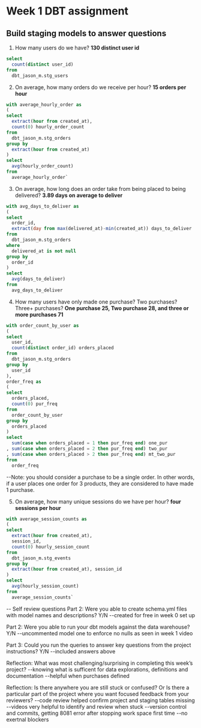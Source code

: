 # Week 1 DBT assignment
## Build staging models to answer questions


1. How many users do we have? **130 distinct user id**
~~~~sql
select 
  count(distinct user_id) 
from 
  dbt_jason_m.stg_users
~~~~

2. On average, how many orders do we receive per hour? **15 orders per hour**
~~~~sql
with average_hourly_order as
( 
select 
  extract(hour from created_at),
  count(0) hourly_order_count 
from 
  dbt_jason_m.stg_orders 
group by 
  extract(hour from created_at)
) 
select 
  avg(hourly_order_count) 
from 
  average_hourly_order`
~~~~

3. On average, how long does an order take from being placed to being delivered? **3.89 days on average to deliver**
~~~~sql
with avg_days_to_deliver as 
(
select 
  order_id, 
  extract(day from max(delivered_at)-min(created_at)) days_to_deliver 
from 
  dbt_jason_m.stg_orders 
where 
  delivered_at is not null
group by 
  order_id
)
select 
  avg(days_to_deliver) 
from 
  avg_days_to_deliver
~~~~


4. How many users have only made one purchase? Two purchases? Three+ purchases? **One purchase 25, Two purchase 28, and three or more purchases 71**
~~~~sql
with order_count_by_user as 
(
select 
  user_id, 
  count(distinct order_id) orders_placed
from 
  dbt_jason_m.stg_orders 
group by 
  user_id
),
order_freq as 
(
select 
  orders_placed,
  count(0) pur_freq 
from 
  order_count_by_user
group by 
  orders_placed
)
select 
  sum(case when orders_placed = 1 then pur_freq end) one_pur
, sum(case when orders_placed = 2 then pur_freq end) two_pur
, sum(case when orders_placed > 2 then pur_freq end) mt_two_pur 
from 
  order_freq
~~~~

--Note: you should consider a purchase to be a single order. In other words, if a user places one order for 3 products, they are considered to have made 1 purchase.

5. On average, how many unique sessions do we have per hour? **four sessions per hour**

~~~~sql
with average_session_counts as 
(
select 
  extract(hour from created_at),
  session_id, 
  count(0) hourly_session_count 
from 
  dbt_jason_m.stg_events 
group by 
  extract(hour from created_at), session_id
)
select 
  avg(hourly_session_count)
from 
  average_session_counts`
~~~~


-- Self review questions
Part 2: Were you able to create schema.yml files with model names and descriptions? Y/N
    --created for free in week 0 set up

Part 2: Were you able to run your dbt models against the data warehouse? Y/N
    --uncommented model one to enforce no nulls as seen in week 1 video

Part 3: Could you run the queries to answer key questions from the project instructions? Y/N
    --included answers above

Reflection: What was most challenging/surprising in completing this week’s project?
    --knowing what is sufficent for data explorations, definitions and documentation
    --helpful when purchases defined

Reflection: Is there anywhere you are still stuck or confused? Or Is there a particular part of the project where you want focused feedback from your reviewers?
    --code review helped confirm project and staging tables missing
    --videos very helpful to identify and review when stuck
    --version control and commits, getting 8081 error after stopping work space first time
    --no exertnal blockers
